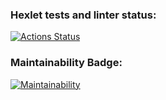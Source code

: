 ### Hexlet tests and linter status:
[![Actions Status](https://github.com/ab-en3rgy/backend-project-lvl1/workflows/hexlet-check/badge.svg)](https://github.com/ab-en3rgy/backend-project-lvl1/actions)

### Maintainability Badge:
[![Maintainability](https://api.codeclimate.com/v1/badges/a99a88d28ad37a79dbf6/maintainability)](https://codeclimate.com/github/codeclimate/codeclimate/maintainability)